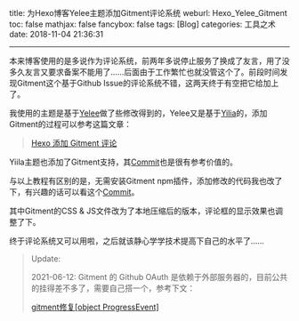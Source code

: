 title: 为Hexo博客Yelee主题添加Gitment评论系统
weburl: Hexo_Yelee_Gitment
toc: false
mathjax: false
fancybox: false
tags: [Blog]
categories: 工具之术
date: 2018-11-04 21:36:31

------

本来博客使用的是多说作为评论系统，前两年多说停止服务了换成了友言，用了没多久友言又要求备案不能用了……后面由于工作繁忙也就没管这个了。前段时间发现Gitment这个基于Github Issue的评论系统不错，这两天终于有空把它给加上了。

<!--more-->

我使用的主题是基于[Yelee](https://github.com/MOxFIVE/hexo-theme-yelee)做了些修改得到的，Yelee又是基于[Yilia](https://github.com/litten/hexo-theme-yilia)的，添加Gitment的过程可以参考这篇文章：

> [Hexo 添加 Gitment 评论](https://sogrey.github.io/article/Hexo-%E6%B7%BB%E5%8A%A0-Gitment-%E8%AF%84%E8%AE%BA/)

Yiila主题也添加了Gitment支持，其[Commit](https://github.com/litten/hexo-theme-yilia/commit/af58957e14a00b3da03e4026c56d34cdf7eda9b4)也是很有参考价值的。

与以上教程有区别的是，无需安装Gitment npm插件，添加修改的代码我也改了下，有兴趣的话可以看这个[Commit](https://github.com/g199209/BlogTheme/commit/bc591586bd737f0f24a08c54f36f6e10372050c6)。

其中Gitment的CSS & JS文件改为了本地压缩后的版本，评论框的显示效果也调整了下。

终于评论系统又可以用啦，之后就该静心学学技术提高下自己的水平了……

> Update:
>
> 2021-06-12: Gitment 的 Github OAuth 是依赖于外部服务器的，目前公共的挂得差不多了，需要自己搭一个，参考下文：
>
> [gitment修复[object ProgressEvent]](https://sherry0429.github.io/2019/02/12/gitment%E4%BF%AE%E5%A4%8D/)
